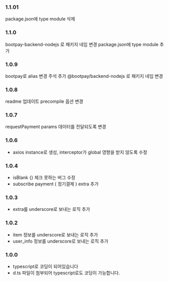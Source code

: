 ### 1.1.01
package.json에 type module 삭제 

### 1.1.0 
bootpay-backend-nodejs 로 패키지 네임 변경 
package.json에 type module 추가 

### 1.0.9 
bootpay로 alias 변경 
주석 추가 
@bootpay/backend-nodejs 로 패키지 네임 변경 

### 1.0.8
readme 업데이트 
precompile 옵션 변경

### 1.0.7 
requestPayment params 데이터를 전달되도록 변경

### 1.0.6
* axios instance로 생성, interceptor가 global 영향을 받지 않도록 수정

### 1.0.4 
* isBlank {} 체크 못하는 버그 수정
* subscribe payment ( 정기결제 ) extra 추가

### 1.0.3 
* extra를 underscore로 보내는 로직 추가

### 1.0.2 
* item 정보를 underscore로 보내는 로직 추가
* user_info 정보를 underscore로 보내는 로직 추가 

### 1.0.0 
* typescript로 코딩이 되어있습니다
* d.ts 파일이 첨부되어 typescript로도 코딩이 가능합니다.